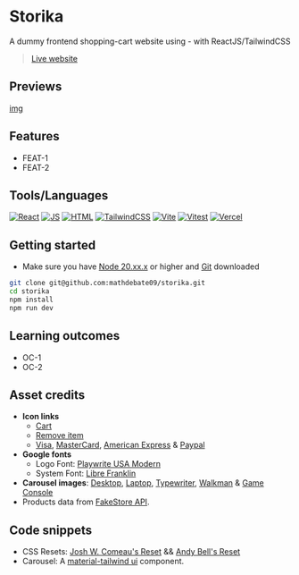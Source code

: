 # Storika

A dummy frontend shopping-cart website using - with ReactJS/TailwindCSS

> [Live website](https://storika.vercel.app/)

## Previews

[img](https://example.com)

## Features

- FEAT-1
- FEAT-2

## Tools/Languages

[![React](https://img.shields.io/badge/-React-000?style=for-the-badge&logo=react)](https://react.dev/learn)
[![JS](https://img.shields.io/badge/-JavaScript-000?style=for-the-badge&logo=javascript&logoColor=F0DB4F)](https://developer.mozilla.org/en-US/docs/Web/JavaScript)
[![HTML](https://img.shields.io/badge/-HTML-000?style=for-the-badge&logo=html5)](https://developer.mozilla.org/en-US/docs/Web/HTML)
[![TailwindCSS](https://img.shields.io/badge/-TailwindCSS-000?style=for-the-badge&logo=tailwindcss&logoColor=1572B6)](https://tailwindcss.com/docs/installation)
[![Vite](https://img.shields.io/badge/-Vite-000?style=for-the-badge&logo=vite)](https://vitejs.dev/guide/)
[![Vitest](https://img.shields.io/badge/-Vitest-000?style=for-the-badge&logo=vitest)](https://vitest.dev/guide/)
[![Vercel](https://img.shields.io/badge/-Vercel-000?style=for-the-badge&logo=vercel)](https://vercel.com/docs/getting-started-with-vercel)

## Getting started

- Make sure you have [Node 20.xx.x](https://nodejs.org/en/download/package-manager) or higher and [Git](https://git-scm.com/downloads) downloaded

```bash
git clone git@github.com:mathdebate09/storika.git
cd storika
npm install
npm run dev
```

## Learning outcomes

- OC-1
- OC-2

## Asset credits

- **Icon links**
  - [Cart](https://lucide.dev/icons/shopping-bag)
  - [Remove item](https://lucide.dev/icons/trash-2)
  - [Visa](https://www.svgrepo.com/svg/328144/visa), [MasterCard](https://www.svgrepo.com/svg/508701/mastercard-full), [American Express](https://www.svgrepo.com/svg/266068/american-express) & [Paypal](https://www.svgrepo.com/svg/508716/paypal)
- **Google fonts**
  - Logo Font: [Playwrite USA Modern](https://fonts.google.com/specimen/Playwrite+US+Modern?preview.text=storika.)
  - System Font: [Libre Franklin](https://fonts.google.com/specimen/Libre+Franklin?preview.text=Hello%20Wolrd)
- **Carousel images**: [Desktop](https://www.artstation.com/artwork/kQQgaA), [Laptop](https://www.aroged.com/2024/06/25/apple-does-not-allow-the-release-of-pc-emulators-on-ios/), [Typewriter](https://unsplash.com/photos/black-typewriter-on-brown-wooden-table-rLNtIsnrp6A), [Walkman](https://medium.com/coinmonks/download-mp3-from-youtube-playlist-efa44493b47a) & [Game Console](https://quizgecko.com/learn/nintendo-trivia-rhntqm)
- Products data from [FakeStore API](https://fakestoreapi.com/).

## Code snippets

- CSS Resets: [Josh W. Comeau's Reset](https://www.joshwcomeau.com/css/custom-css-reset/) && [Andy Bell's Reset](https://piccalil.li/blog/a-more-modern-css-reset/)
- Carousel: A [material-tailwind ui](https://www.material-tailwind.com/docs/react/carousel) component.
